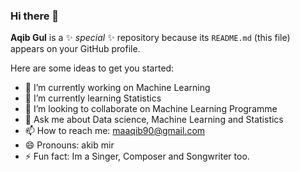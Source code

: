 ### Hi there 👋
**Aqib Gul** is a ✨ _special_ ✨ repository because its `README.md` (this file) appears on your GitHub profile.

Here are some ideas to get you started:

- 🔭 I’m currently working on Machine Learning
- 🌱 I’m currently learning Statistics
- 👯 I’m looking to collaborate on Machine Learning Programme
- 💬 Ask me about Data science, Machine Learning and Statistics
- 📫 How to reach me: maaqib90@gmail.com
- 😄 Pronouns: akib mir
- ⚡ Fun fact: Im a Singer, Composer and Songwriter too.

